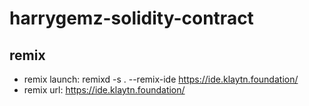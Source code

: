 # harrygemz-solidity-contract

## remix
 - remix launch: remixd -s . --remix-ide https://ide.klaytn.foundation/
 - remix url: https://ide.klaytn.foundation/
